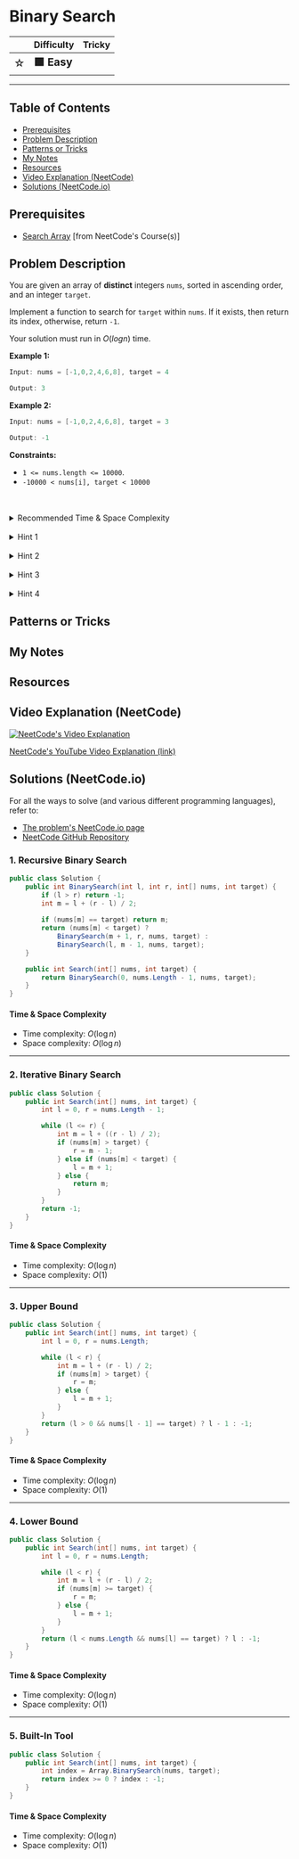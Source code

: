 # Binary Search

|   | Difficulty | Tricky |
|---|------------|--------|
| <big>☆<big> | <big>**🟩 Easy**</big> | <big></big> |


---

## Table of Contents

- [Prerequisites](#prerequisites)
- [Problem Description](#problem-description)
- [Patterns or Tricks](#patterns-or-tricks)
- [My Notes](#my-notes)
- [Resources](#resources)
- [Video Explanation (NeetCode)](#video-explanation-neetcode)
- [Solutions (NeetCode.io)](#solutions-neetcodeio)
    


## Prerequisites
- [Search Array](https://neetcode.io/courses/dsa-for-beginners/14) [from NeetCode's Course(s)]


## Problem Description
You are given an array of **distinct** integers `nums`, sorted in ascending order, and an integer `target`.
    
Implement a function to search for `target` within `nums`. If it exists, then return its index, otherwise, return `-1`.

Your solution must run in $O(log n)$ time.

**Example 1:**

```java
Input: nums = [-1,0,2,4,6,8], target = 4

Output: 3
```

**Example 2:**

```java
Input: nums = [-1,0,2,4,6,8], target = 3

Output: -1
```

**Constraints:**
* `1 <= nums.length <= 10000`.
* `-10000 < nums[i], target < 10000`

<br>
<br>
<details class="hint-accordion">  
    <summary>Recommended Time & Space Complexity</summary>
    <p>
    You should aim for a solution with <code>O(logn)</code> time and <code>O(1)</code> space, where <code>n</code> is the size of the input array.
    </p>
</details>

<br>
<details class="hint-accordion">  
    <summary>Hint 1</summary>
    <p>
    Can you find an algorithm that is useful when the array is sorted? Maybe other than linear seacrh.
    </p>
</details>

<br>
<details class="hint-accordion">  
    <summary>Hint 2</summary>
    <p>
    The problem name is the name of the algorithm that we can use. We need to find a target value and if it does not exist in the array return <code>-1</code>. We have <code>l</code> and <code>r</code> as the boundaries of the segment of the array in which we are searching. Try building conditions to eliminate half of the search segment at each step. Maybe sorted nature of the array can be helpful.
    </p>
</details>

<br>
<details class="hint-accordion">  
    <summary>Hint 3</summary>
    <p>
    We compare the target value with the <code>mid</code> of the segment. For example, consider the array <code>[1, 2, 3, 4, 5]</code> and <code>target = 4</code>. The <code>mid</code> value is <code>3</code>, thus, on the next iteration we search to the right of <code>mid</code>. The remaining segment is <code>[4,5]</code>. Why?
    </p>
</details>

<br>
<details class="hint-accordion">  
    <summary>Hint 4</summary>
    <p>
    Because the array is sorted, all elements to the left of <code>mid</code> (including <code>3</code>) are guaranteed to be smaller than the target. Therefore, we can safely eliminate that half of the array from consideration, narrowing the search to the right half and repeat this search until we find the target.
    </p>
</details>

## Patterns or Tricks
<!-- This section is for any patterns or tricks noticed/spotted when solving the question which we can use as an indication of using the same approach(es) used here when facing another problems somewhat like this. -->

## My Notes


## Resources


## Video Explanation (NeetCode)
[![NeetCode's Video Explanation](https://img.youtube.com/vi/s4DPM8ct1pI/0.jpg)](https://www.youtube.com/watch?v=s4DPM8ct1pI)

[NeetCode's YouTube Video Explanation (link)](https://www.youtube.com/watch?v=s4DPM8ct1pI)


## Solutions (NeetCode.io)
For all the ways to solve (and various different programming languages), refer to:
- [The problem's NeetCode.io page](https://neetcode.io/problems/binary-search)
- [NeetCode GitHub Repository](https://github.com/neetcode-gh/leetcode)

### 1. Recursive Binary Search






```csharp
public class Solution {
    public int BinarySearch(int l, int r, int[] nums, int target) {
        if (l > r) return -1;
        int m = l + (r - l) / 2;
        
        if (nums[m] == target) return m;
        return (nums[m] < target) ? 
            BinarySearch(m + 1, r, nums, target) : 
            BinarySearch(l, m - 1, nums, target);
    }

    public int Search(int[] nums, int target) {
        return BinarySearch(0, nums.Length - 1, nums, target);
    }
}
```




#### Time & Space Complexity

* Time complexity: $O(\log n)$
* Space complexity: $O(\log n)$

---

### 2. Iterative Binary Search






```csharp
public class Solution {
    public int Search(int[] nums, int target) {
        int l = 0, r = nums.Length - 1;

        while (l <= r) {
            int m = l + ((r - l) / 2);
            if (nums[m] > target) {
                r = m - 1;
            } else if (nums[m] < target) {
                l = m + 1;
            } else {
                return m;
            }
        }
        return -1;
    }
}
```




#### Time & Space Complexity

* Time complexity: $O(\log n)$
* Space complexity: $O(1)$

---

### 3. Upper Bound






```csharp
public class Solution {
    public int Search(int[] nums, int target) {
        int l = 0, r = nums.Length;

        while (l < r) {
            int m = l + (r - l) / 2;
            if (nums[m] > target) {
                r = m;
            } else {
                l = m + 1;
            }
        }
        return (l > 0 && nums[l - 1] == target) ? l - 1 : -1;
    }
}
```




#### Time & Space Complexity

* Time complexity: $O(\log n)$
* Space complexity: $O(1)$

---

### 4. Lower Bound






```csharp
public class Solution {
    public int Search(int[] nums, int target) {
        int l = 0, r = nums.Length;

        while (l < r) {
            int m = l + (r - l) / 2;
            if (nums[m] >= target) {
                r = m;
            } else {
                l = m + 1;
            }
        }
        return (l < nums.Length && nums[l] == target) ? l : -1;
    }
}
```




#### Time & Space Complexity

* Time complexity: $O(\log n)$
* Space complexity: $O(1)$

---

### 5. Built-In Tool






```csharp
public class Solution {
    public int Search(int[] nums, int target) {
        int index = Array.BinarySearch(nums, target);
        return index >= 0 ? index : -1;
    }
}
```




#### Time & Space Complexity

* Time complexity: $O(\log n)$
* Space complexity: $O(1)$
